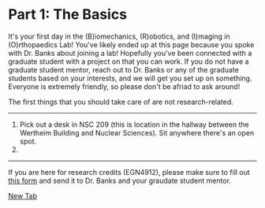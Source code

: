 # Part 1: The Basics

It's your first day in the (B)iomechanics, (R)obotics, and (I)maging in (O)rthopaedics Lab! You've likely ended up at this page because you spoke with Dr. Banks about joining a lab! Hopefully you've been connected with a graduate student with a project on that you can work. If you do not have a graduate student mentor, reach out to Dr. Banks or any of the graduate students based on your interests, and we will get you set up on something. Everyone is extremely friendly, so please don't be afriad to ask around!

The first things that you should take care of are not research-related.

-------------

1. Pick out a desk in NSC 209 (this is location in the hallway between the Wertheim Building and Nuclear Sciences). Sit anywhere there's an open spot.
2. 



--------------
If you are here for research credits (EGN4912), please make sure to fill out [this form](https://www.eng.ufl.edu/graduate/wp-content/uploads/sites/44/2018/09/EGN-4912-Syllabus-and-Registration-Form.pdf) and send it to Dr. Banks and your graudate student mentor.

<a href="example.com" target="_blank">New Tab</a>